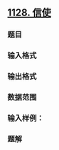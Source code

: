 ## [1128. 信使](https://www.acwing.com/problem/content/1130/)

### 题目

### 输入格式

### 输出格式

### 数据范围

### 输入样例：



### 题解
